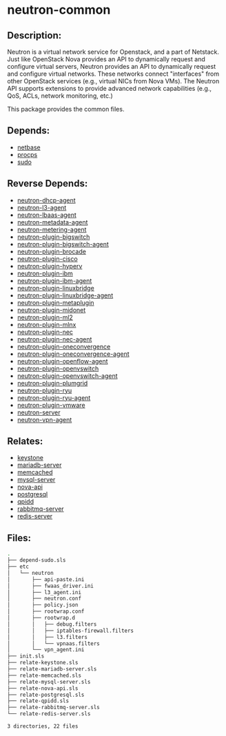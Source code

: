 # neutron-common

## Description:

Neutron is a virtual network service for Openstack, and a part of Netstack. Just like OpenStack Nova provides an API to dynamically request and configure virtual servers, Neutron provides an API to dynamically request and configure virtual networks. These networks connect "interfaces" from other OpenStack services (e.g., virtual NICs from Nova VMs). The Neutron API supports extensions to provide advanced network capabilities (e.g., QoS, ACLs, network monitoring, etc.)

This package provides the common files.

## Depends:

  -  [netbase](/salt/netbase)
  -  [procps](/salt/procps)
  -  [sudo](/salt/sudo)

## Reverse Depends:

  -  [neutron-dhcp-agent](/salt/neutron-dhcp-agent)
  -  [neutron-l3-agent](/salt/neutron-l3-agent)
  -  [neutron-lbaas-agent](/salt/neutron-lbaas-agent)
  -  [neutron-metadata-agent](/salt/neutron-metadata-agent)
  -  [neutron-metering-agent](/salt/neutron-metering-agent)
  -  [neutron-plugin-bigswitch](/salt/neutron-plugin-bigswitch)
  -  [neutron-plugin-bigswitch-agent](/salt/neutron-plugin-bigswitch-agent)
  -  [neutron-plugin-brocade](/salt/neutron-plugin-brocade)
  -  [neutron-plugin-cisco](/salt/neutron-plugin-cisco)
  -  [neutron-plugin-hyperv](/salt/neutron-plugin-hyperv)
  -  [neutron-plugin-ibm](/salt/neutron-plugin-ibm)
  -  [neutron-plugin-ibm-agent](/salt/neutron-plugin-ibm-agent)
  -  [neutron-plugin-linuxbridge](/salt/neutron-plugin-linuxbridge)
  -  [neutron-plugin-linuxbridge-agent](/salt/neutron-plugin-linuxbridge-agent)
  -  [neutron-plugin-metaplugin](/salt/neutron-plugin-metaplugin)
  -  [neutron-plugin-midonet](/salt/neutron-plugin-midonet)
  -  [neutron-plugin-ml2](/salt/neutron-plugin-ml2)
  -  [neutron-plugin-mlnx](/salt/neutron-plugin-mlnx)
  -  [neutron-plugin-nec](/salt/neutron-plugin-nec)
  -  [neutron-plugin-nec-agent](/salt/neutron-plugin-nec-agent)
  -  [neutron-plugin-oneconvergence](/salt/neutron-plugin-oneconvergence)
  -  [neutron-plugin-oneconvergence-agent](/salt/neutron-plugin-oneconvergence-agent)
  -  [neutron-plugin-openflow-agent](/salt/neutron-plugin-openflow-agent)
  -  [neutron-plugin-openvswitch](/salt/neutron-plugin-openvswitch)
  -  [neutron-plugin-openvswitch-agent](/salt/neutron-plugin-openvswitch-agent)
  -  [neutron-plugin-plumgrid](/salt/neutron-plugin-plumgrid)
  -  [neutron-plugin-ryu](/salt/neutron-plugin-ryu)
  -  [neutron-plugin-ryu-agent](/salt/neutron-plugin-ryu-agent)
  -  [neutron-plugin-vmware](/salt/neutron-plugin-vmware)
  -  [neutron-server](/salt/neutron-server)
  -  [neutron-vpn-agent](/salt/neutron-vpn-agent)

## Relates:

  -  [keystone](/salt/keystone)
  -  [mariadb-server](/salt/mariadb-server)
  -  [memcached](/salt/memcached)
  -  [mysql-server](/salt/mysql-server)
  -  [nova-api](/salt/nova-api)
  -  [postgresql](/salt/postgresql)
  -  [qpidd](/salt/qpidd)
  -  [rabbitmq-server](/salt/rabbitmq-server)
  -  [redis-server](/salt/redis-server)

## Files:

```bash
.
├── depend-sudo.sls
├── etc
│   └── neutron
│       ├── api-paste.ini
│       ├── fwaas_driver.ini
│       ├── l3_agent.ini
│       ├── neutron.conf
│       ├── policy.json
│       ├── rootwrap.conf
│       ├── rootwrap.d
│       │   ├── debug.filters
│       │   ├── iptables-firewall.filters
│       │   ├── l3.filters
│       │   └── vpnaas.filters
│       └── vpn_agent.ini
├── init.sls
├── relate-keystone.sls
├── relate-mariadb-server.sls
├── relate-memcached.sls
├── relate-mysql-server.sls
├── relate-nova-api.sls
├── relate-postgresql.sls
├── relate-qpidd.sls
├── relate-rabbitmq-server.sls
└── relate-redis-server.sls

3 directories, 22 files
```
